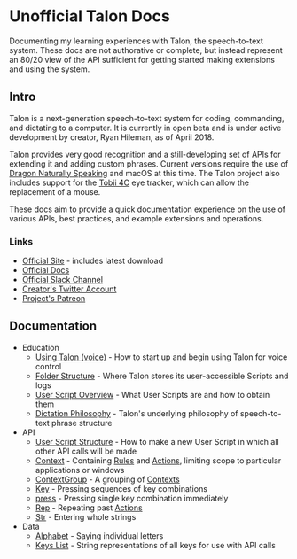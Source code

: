 # Unofficial Talon Docs

Documenting my learning experiences with Talon, the speech-to-text system. These docs are not authorative or complete, but instead represent an 80/20 view of the API sufficient for getting started making extensions and using the system.


## Intro

Talon is a next-generation speech-to-text system for coding, commanding, and dictating to a computer. It is currently in open beta and is under active development by creator, Ryan Hileman, as of April 2018.

Talon provides very good recognition and a still-developing set of APIs for extending it and adding custom phrases. Current versions require the use of [Dragon Naturally Speaking](https://www.nuance.com/dragon.html) and macOS at this time. The Talon project also includes support for the [Tobii 4C](http://a.co/bILYudx) eye tracker, which can allow the replacement of a mouse.

These docs aim to provide a quick documentation experience on the use of various APIs, best practices, and example extensions and operations.

### Links

* [Official Site](https://talonvoice.com/) - includes latest download
* [Official Docs](https://talonvoice.com/docs/index.html)
* [Official Slack Channel](https://join.slack.com/t/talonvoice/shared_invite/enQtMjUzODA5NzQwNjYzLTY1NzZjNzM4NjVhZjZhYWFlNmZkYmU2YzE2ZjQxZjcyMTgwNDk5NDg2YzhmZDRmNmEwYThkODEyYjY4ZGZmODE)
* [Creator's Twitter Account](https://twitter.com/lunixbochs)
* [Project's Patreon](https://www.patreon.com/lunixbochs/overview)


## Documentation

* Education
    - [Using Talon (voice)](UsingTalonVoice.md) - How to start up and begin using Talon for voice control
    - [Folder Structure](FolderStructure.md) - Where Talon stores its user-accessible Scripts and logs
    - [User Script Overview](UserScriptOverview.md) - What User Scripts are and how to obtain them
    - [Dictation Philosophy](DictationPhilosophy.md) - Talon's underlying philosophy of speech-to-text phrase structure
* API
    - [User Script Structure](UserScriptStructure.md) - How to make a new User Script in which all other API calls will be made
    - [Context](Context.md) - Containing [Rules](Rules.md) and [Actions](Actions.md), limiting scope to particular applications or windows
    - [ContextGroup](ContextGroup.md) - A grouping of [Contexts](Context.md)
    - [Key](Key.md) - Pressing sequences of key combinations
    - [press](press.md) - Pressing single key combination immediately
    - [Rep](Rep.md) - Repeating past [Actions](Actions.md)
    - [Str](Str.md) - Entering whole strings
* Data
    - [Alphabet](Alphabet.md) - Saying individual letters
    - [Keys List](KeysList.md) - String representations of all keys for use with API calls